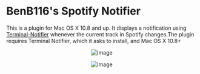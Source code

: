 BenB116's Spotify Notifier
======

This is a plugin for Mac OS X 10.8 and up. It displays a notification using [Terminal-Notifier](https://github.com/alloy/terminal-notifier) whenever the current track in Spotify changes.The plugin requires Terminal Notifier, which it asks to install, and Mac OS X 10.8+

<center>

![image](http://cl.ly/Msvp/Screen%20Shot%202013-02-13%20at%205.33.22%20PM.png)


![image](http://cl.ly/Mt5m/Screen%20Shot%202013-02-13%20at%205.36.53%20PM.png)